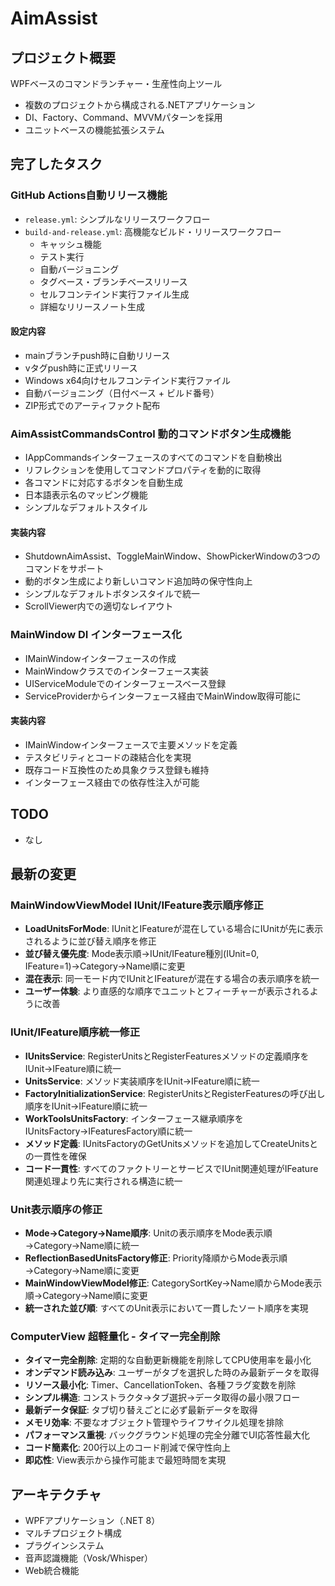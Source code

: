 ﻿# AimAssist

## プロジェクト概要
WPFベースのコマンドランチャー・生産性向上ツール
- 複数のプロジェクトから構成される.NETアプリケーション
- DI、Factory、Command、MVVMパターンを採用
- ユニットベースの機能拡張システム

## 完了したタスク
### GitHub Actions自動リリース機能
- `release.yml`: シンプルなリリースワークフロー
- `build-and-release.yml`: 高機能なビルド・リリースワークフロー
  - キャッシュ機能
  - テスト実行
  - 自動バージョニング
  - タグベース・ブランチベースリリース
  - セルフコンテインド実行ファイル生成
  - 詳細なリリースノート生成

#### 設定内容
- mainブランチpush時に自動リリース
- vタグpush時に正式リリース
- Windows x64向けセルフコンテインド実行ファイル
- 自動バージョニング（日付ベース + ビルド番号）
- ZIP形式でのアーティファクト配布

### AimAssistCommandsControl 動的コマンドボタン生成機能
- IAppCommandsインターフェースのすべてのコマンドを自動検出
- リフレクションを使用してコマンドプロパティを動的に取得
- 各コマンドに対応するボタンを自動生成
- 日本語表示名のマッピング機能
- シンプルなデフォルトスタイル

#### 実装内容
- ShutdownAimAssist、ToggleMainWindow、ShowPickerWindowの3つのコマンドをサポート
- 動的ボタン生成により新しいコマンド追加時の保守性向上
- シンプルなデフォルトボタンスタイルで統一
- ScrollViewer内での適切なレイアウト

### MainWindow DI インターフェース化
- IMainWindowインターフェースの作成
- MainWindowクラスでのインターフェース実装
- UIServiceModuleでのインターフェースベース登録
- ServiceProviderからインターフェース経由でMainWindow取得可能に

#### 実装内容
- IMainWindowインターフェースで主要メソッドを定義
- テスタビリティとコードの疎結合化を実現
- 既存コード互換性のため具象クラス登録も維持
- インターフェース経由での依存性注入が可能

## TODO
- なし

## 最新の変更
### MainWindowViewModel IUnit/IFeature表示順序修正
- **LoadUnitsForMode**: IUnitとIFeatureが混在している場合にIUnitが先に表示されるように並び替え順序を修正
- **並び替え優先度**: Mode表示順→IUnit/IFeature種別(IUnit=0, IFeature=1)→Category→Name順に変更
- **混在表示**: 同一モード内でIUnitとIFeatureが混在する場合の表示順序を統一
- **ユーザー体験**: より直感的な順序でユニットとフィーチャーが表示されるように改善

### IUnit/IFeature順序統一修正
- **IUnitsService**: RegisterUnitsとRegisterFeaturesメソッドの定義順序をIUnit→IFeature順に統一
- **UnitsService**: メソッド実装順序をIUnit→IFeature順に統一
- **FactoryInitializationService**: RegisterUnitsとRegisterFeaturesの呼び出し順序をIUnit→IFeature順に統一
- **WorkToolsUnitsFactory**: インターフェース継承順序をIUnitsFactory→IFeaturesFactory順に統一
- **メソッド定義**: IUnitsFactoryのGetUnitsメソッドを追加してCreateUnitsとの一貫性を確保
- **コード一貫性**: すべてのファクトリーとサービスでIUnit関連処理がIFeature関連処理より先に実行される構造に統一

### Unit表示順序の修正
- **Mode→Category→Name順序**: Unitの表示順序をMode表示順→Category→Name順に統一
- **ReflectionBasedUnitsFactory修正**: Priority降順からMode表示順→Category→Name順に変更
- **MainWindowViewModel修正**: CategorySortKey→Name順からMode表示順→Category→Name順に変更
- **統一された並び順**: すべてのUnit表示において一貫したソート順序を実現

### ComputerView 超軽量化 - タイマー完全削除
- **タイマー完全削除**: 定期的な自動更新機能を削除してCPU使用率を最小化
- **オンデマンド読み込み**: ユーザーがタブを選択した時のみ最新データを取得
- **リソース最小化**: Timer、CancellationToken、各種フラグ変数を削除
- **シンプル構造**: コンストラクタ→タブ選択→データ取得の最小限フロー
- **最新データ保証**: タブ切り替えごとに必ず最新データを取得
- **メモリ効率**: 不要なオブジェクト管理やライフサイクル処理を排除
- **パフォーマンス重視**: バックグラウンド処理の完全分離でUI応答性最大化
- **コード簡素化**: 200行以上のコード削減で保守性向上
- **即応性**: View表示から操作可能まで最短時間を実現

## アーキテクチャ
- WPFアプリケーション（.NET 8）
- マルチプロジェクト構成
- プラグインシステム
- 音声認識機能（Vosk/Whisper）
- Web統合機能
